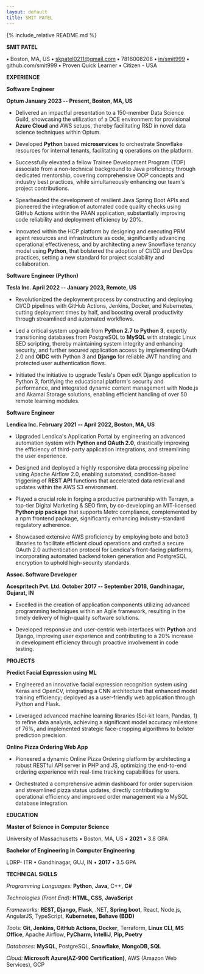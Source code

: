 ```yaml
---
layout: default
title: SMIT PATEL
---
```


{% include_relative README.md %}

**SMIT PATEL**

**•** Boston, MA, US **•** <skpatel0211@gmail.com> **•** 7816008208
**•** [in/smit999](http://www.linkedin.com/in/smit999) **•**
github.com/smit999 **•** Proven Quick Learner • Citizen - USA

**EXPERIENCE**

**Software Engineer**

**Optum January 2023 -- Present, Boston, MA, US**

- Delivered an impactful presentation to a 150-member Data Science
  Guild, showcasing the utilization of a DCE environment for provisional
  **Azure Cloud** and AWS setups, thereby facilitating R&D in novel data
  science techniques within Optum.

- Developed **Python** based **microservices** to orchestrate Snowflake
  resources for internal tenants, facilitating **q** operations on the
  platform.

- Successfully elevated a fellow Trainee Development Program (TDP)
  associate from a non-technical background to Java proficiency through
  dedicated mentorship, covering comprehensive OOP concepts and industry
  best practices, while simultaneously enhancing our team\'s project
  contributions.

- Spearheaded the development of resilient Java Spring Boot APIs and
  pioneered the integration of automated code quality checks using
  GitHub Actions within the PAAN application, substantially improving
  code reliability and deployment efficiency by 20%.

- Innovated within the HCP platform by designing and executing PRM agent
  resources and infrastructure as code, significantly advancing
  operational effectiveness, and by architecting a new Snowflake tenancy
  model using **Python**, that bolstered the adoption of CI/CD and
  DevOps practices, setting a new standard for project scalability and
  collaboration.

**Software Engineer (Python)**

**Tesla Inc. April 2022 -- January 2023, Remote, US**

- Revolutionized the deployment process by constructing and deploying
  CI/CD pipelines with GitHub Actions, Jenkins, Docker, and Kubernetes,
  cutting deployment times by half, and boosting overall productivity
  through streamlined and automated workflows.

- Led a critical system upgrade from **Python 2.7 to Python 3**,
  expertly transitioning databases from PostgreSQL to **MySQL** with
  strategic Linux SED scripting, thereby maintaining system integrity
  and enhancing security, and further secured application access by
  implementing OAuth 2.0 and **OIDC** with Python 3 and **Django** for
  reliable JWT handling and protected user authentication flows.

- Initiated the initiative to upgrade Tesla\'s Open edX Django
  application to Python 3, fortifying the educational platform\'s
  security and performance, and integrated dynamic content management
  with Node.js and Akamai Storage solutions, enabling efficient handling
  of over 50 remote learning modules.

**Software Engineer**

**Lendica Inc. February 2021 -- April 2022, Boston, MA, US**

- Upgraded Lendica\'s Application Portal by engineering an advanced
  automation system with **Python and OAuth 2.0**, drastically improving
  the efficiency of third-party application integrations, and
  streamlining the user experience.

- Designed and deployed a highly responsive data processing pipeline
  using Apache Airflow 2.0, enabling automated, condition-based
  triggering of **REST API** functions that accelerated data retrieval
  and updates within the AWS S3 environment.

- Played a crucial role in forging a productive partnership with
  Terrayn, a top-tier Digital Marketing & SEO firm, by co-developing an
  MIT-licensed **Python pip package** that supports Metrc compliance,
  complemented by a npm frontend package, significantly enhancing
  industry-standard regulatory adherence.

- Showcased extensive AWS proficiency by employing boto and boto3
  libraries to facilitate efficient cloud operations and crafted a
  secure OAuth 2.0 authentication protocol for Lendica\'s front-facing
  platforms, incorporating automated backend token generation and
  PostgreSQL encryption to uphold high-security standards.

**Assoc. Software Developer**

**Acespritech Pvt. Ltd. October 2017 -- September 2018, Gandhinagar,
Gujarat, IN**

- Excelled in the creation of application components utilizing advanced
  programming techniques within an Agile framework, resulting in the
  timely delivery of high-quality software solutions.

- Developed responsive and user-centric web interfaces with **Python**
  and Django, improving user experience and contributing to a 20%
  increase in development efficiency through proactive involvement in
  code testing.

**PROJECTS**

**Predict Facial Expression using ML**

- Engineered an innovative facial expression recognition system using
  Keras and OpenCV, integrating a CNN architecture that enhanced model
  training efficiency; deployed as a user-friendly web application
  through Python and Flask.

- Leveraged advanced machine learning libraries (Sci-kit learn,
  Pandas, 1) to refine data analysis, achieving a significant model
  accuracy milestone of 76%, and implemented strategic face-cropping
  algorithms to bolster prediction precision.

**Online Pizza Ordering Web App**

- Pioneered a dynamic Online Pizza Ordering platform by architecting a
  robust RESTful API server in PHP and JS, optimizing the end-to-end
  ordering experience with real-time tracking capabilities for users.

- Orchestrated a comprehensive admin dashboard for order supervision and
  streamlined pizza status updates, directly contributing to operational
  efficiency and improved order management via a MySQL database
  integration.

**EDUCATION**

**Master of Science in Computer Science**

University of Massachusetts • Boston, MA, US • **2021** • 3.8 GPA

**Bachelor of Engineering in Computer Engineering**

LDRP- ITR • Gandhinagar, GUJ, IN • **2017** **•** 3.5 GPA

**TECHNICAL SKILLS**

*Programming Languages:* **Python**, **Java,** C++, **C#**

*Technologies (Front End):* **HTML, CSS**, **JavaScript**

*Frameworks:* **REST, Django, Flask**, .NET, **Spring boot**, React,
Node.js, AngularJS, TypeScript, **Kubernetes, Behave (BDD)**

*Tools:* **Git, Jenkins, GitHub Actions, Docker**, Terraform, **Linux
CLI**, **MS Office**, Apache Airflow, **PyCharm, IntelliJ**, **Pip,
Poetry**

*Databases:* **MySQL**, PostgreSQL, **Snowflake**, **MongoDB, SQL**

*Cloud:* **Microsoft** **Azure(AZ-900 Certification)**, AWS (Amazon Web
Services), GCP
